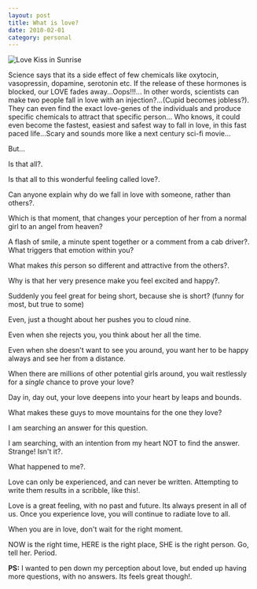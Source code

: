 ```yaml
---
layout: post
title: What is love?
date: 2010-02-01
category: personal
---
```


![Love Kiss in Sunrise]({{site.img-url}}/love-kiss-in-sunrise.jpg)  

Science says that its a side effect of few chemicals like oxytocin, vasopressin, dopamine, serotonin etc. If the release of these hormones is blocked, our LOVE fades away...Oops!!!... In other words, scientists can make two people fall in love with an injection?...(Cupid becomes jobless?). They can even find the exact love-genes of the individuals and produce specific chemicals to attract that specific person... Who knows, it could even become the fastest, easiest and safest way to fall in love, in this fast paced life...Scary and sounds more like a next century sci-fi movie...  

But...  

Is that all?.  

Is that all to this wonderful feeling called love?.  

Can anyone explain why do we fall in love with someone, rather than others?.  

Which is that moment, that changes your perception of her from a normal girl to an angel from heaven?  

A flash of smile, a minute spent together or a comment from a cab driver?. What triggers that emotion within you?  

What makes *this* person so different and attractive from the others?.  

Why is that her very presence make you feel excited and happy?.  

Suddenly you feel great for being short, because she is short? (funny for most, but true to some)  

Even, just a thought about her pushes you to cloud nine.  

Even when she rejects you, you think about her all the time.  

Even when she doesn't want to see you around, you want her to be happy always and see her from a distance.  

When there are millions of other potential girls around, you wait restlessly for a *single* chance to prove your love?  

Day in, day out, your love deepens into your heart by leaps and bounds.  

What makes these guys to move mountains for the one they love?  

I am searching an answer for this question.  

I am searching, with an intention from my heart NOT to find the answer. Strange! Isn't it?.  

What happened to me?.  

Love can only be experienced, and can never be written. Attempting to write them results in a scribble, like this!.  

Love is a great feeling, with no past and future. Its always present in all of us. Once you experience love, you will continue to radiate love to all.  

When you are in love, don't wait for the right moment.  

NOW is the right time, HERE is the right place, SHE is the right person. Go, tell her. Period.  

**PS:** I wanted to pen down my perception about love, but ended up having more questions, with no answers. Its feels great though!.  

